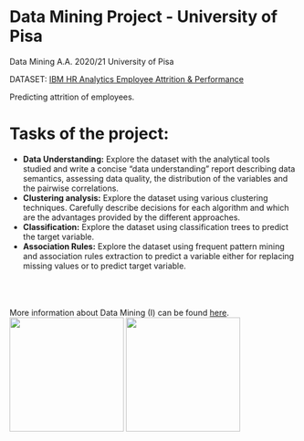# Data Mining Project - University of Pisa
Data Mining A.A. 2020/21 University of Pisa

DATASET: <a href="https://www.kaggle.com/pavansubhasht/ibm-hr-analytics-attrition-dataset">IBM HR Analytics Employee Attrition & Performance</a>

Predicting attrition of employees.


# Tasks of the project:
<ul>
  <li><strong>Data Understanding:</strong> Explore the dataset with the analytical tools studied and write a concise “data understanding” report describing data semantics, 
                      assessing data quality, the distribution of the variables and the pairwise correlations. 
</li>
  <li><strong>Clustering analysis:</strong> Explore the dataset using various clustering techniques. Carefully describe  decisions for each algorithm and which are the advantages 
                        provided by the different approaches. 
</li>
  <li><strong>Classification:</strong> Explore the dataset using classification trees to predict the target variable. </li>
            <li><strong>Association Rules:</strong> Explore the dataset using frequent pattern mining and association rules extraction to predict a variable either for replacing missing 
                      values or to predict target variable. 
</li>

</ul>


<br>
<br>
<br>
More information about Data Mining (I) can be found <a href="http://didawiki.cli.di.unipi.it/doku.php/dm/dm.2020-21">here</a>.
<img src="https://camo.githubusercontent.com/d6eb25aedcb4ede038993a090a3651a5dd26ce61a18052c848aa89f4daecee7e/68747470733a2f2f7777772e706c616e347265732e65752f77702d636f6e74656e742f75706c6f6164732f323031382f30322f556e69766572736974792d6f662d506973612d4974616c792e706e67" width="200" height="200">
<img src="https://camo.githubusercontent.com/93c28ccb6e4e502c3317e92bd226d291bbf7569dc0c780c3697896297127ea5c/68747470733a2f2f75706c6f61642e77696b696d656469612e6f72672f77696b6970656469612f636f6d6d6f6e732f7468756d622f662f66632f49424d5f6c6f676f5f696e2e6a70672f3136303070782d49424d5f6c6f676f5f696e2e6a7067" width="200" height="200">

